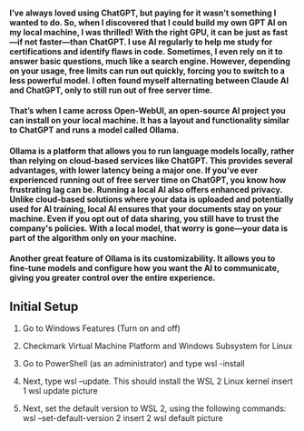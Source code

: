 #### I’ve always loved using ChatGPT, but paying for it wasn’t something I wanted to do. So, when I discovered that I could build my own GPT AI on my local machine, I was thrilled! With the right GPU, it can be just as fast—if not faster—than ChatGPT. I use AI regularly to help me study for certifications and identify flaws in code. Sometimes, I even rely on it to answer basic questions, much like a search engine. However, depending on your usage, free limits can run out quickly, forcing you to switch to a less powerful model. I often found myself alternating between Claude AI and ChatGPT, only to still run out of free server time.  

#### That’s when I came across Open-WebUI, an open-source AI project you can install on your local machine. It has a layout and functionality similar to ChatGPT and runs a model called Ollama.  

#### Ollama is a platform that allows you to run language models locally, rather than relying on cloud-based services like ChatGPT. This provides several advantages, with lower latency being a major one. If you’ve ever experienced running out of free server time on ChatGPT, you know how frustrating lag can be. Running a local AI also offers enhanced privacy. Unlike cloud-based solutions where your data is uploaded and potentially used for AI training, local AI ensures that your documents stay on your machine. Even if you opt out of data sharing, you still have to trust the company's policies. With a local model, that worry is gone—your data is part of the algorithm only on your machine.  

#### Another great feature of Ollama is its customizability. It allows you to fine-tune models and configure how you want the AI to communicate, giving you greater control over the entire experience.  

## Initial Setup  

1)	Go to Windows Features (Turn on and off)  
2)	Checkmark Virtual Machine Platform and Windows Subsystem for Linux

 


3)	Go to PowerShell (as an administrator) and type wsl -install
4)	Next, type wsl –update. This should install the WSL 2 Linux kernel 
insert 1 wsl update picture
5)	Next, set the default version to WSL 2, using the following commands:
wsl –set-default-version 2
insert 2 wsl default picture



